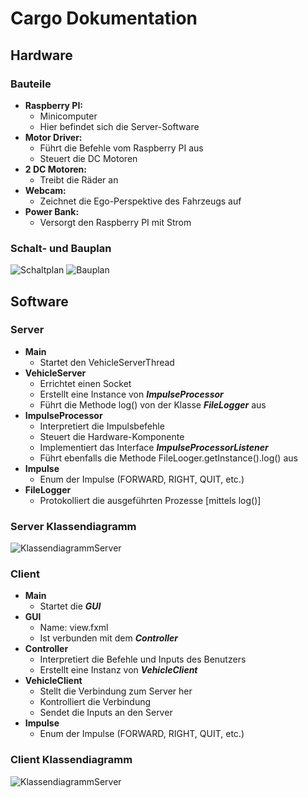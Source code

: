 # Cargo Dokumentation

## Hardware
### Bauteile
 - **Raspberry PI:**
    - Minicomputer
    - Hier befindet sich die Server-Software 
 - **Motor Driver:**
    - Führt die Befehle vom Raspberry PI aus
    - Steuert die DC Motoren
 - **2 DC Motoren:**
    - Treibt die Räder an
 - **Webcam:**
    - Zeichnet die Ego-Perspektive des Fahrzeugs auf
 - **Power Bank:**
    - Versorgt den Raspberry PI mit Strom
    
### Schalt- und Bauplan
![Schaltplan](/Documents/Schaltplan.png?raw=true)
![Bauplan](/Documents/Fritzing.png?raw=true)

## Software
### Server 
- **Main** 
    - Startet den VehicleServerThread  
- **VehicleServer**
    - Errichtet einen Socket  
    - Erstellt eine Instance von ***ImpulseProcessor***
    - Führt die Methode log() von der Klasse ***FileLogger*** aus
- **ImpulseProcessor**
    - Interpretiert die Impulsbefehle 
    - Steuert die Hardware-Komponente 
    - Implementiert das Interface ***ImpulseProcessorListener***
    - Führt ebenfalls die Methode FileLooger.getInstance().log() aus
- **Impulse**
    - Enum der Impulse (FORWARD, RIGHT, QUIT, etc.) 
- **FileLogger** 
    - Protokolliert die ausgeführten Prozesse [mittels log()]


### Server Klassendiagramm
![KlassendiagrammServer](/Documents/ServerClassDiagramm.png?raw=true)

### Client
- **Main**
    - Startet die ***GUI***
- **GUI**
    - Name: view.fxml
    - Ist verbunden mit dem ***Controller***
- **Controller** 
    - Interpretiert die Befehle und Inputs des Benutzers
    - Erstellt eine Instanz von ***VehicleClient*** 
- **VehicleClient**
    - Stellt die Verbindung zum Server her
    - Kontrolliert die Verbindung
    - Sendet die Inputs an den Server
- **Impulse**
    - Enum der Impulse (FORWARD, RIGHT, QUIT, etc.) 
    
### Client Klassendiagramm
![KlassendiagrammServer](/Documents/ClientClassDiagramm.png?raw=true)
